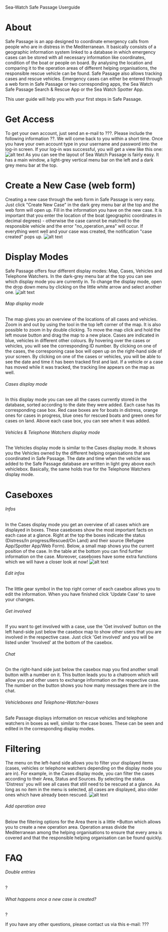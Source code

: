 Sea-Watch Safe Passage Userguide

# About
Safe Passage is an app designed to coordinate emergency calls from people who are in distress in the Mediterranean. It basically consists of a geographic information system linked to a database in which emergency cases can be stored with all necessary information like coordinates, condition of the boat or people on board. By analysing the location and comparing it to the operation areas of different helping organisations, the responsible rescue vehicle can be found. Safe Passage also allows tracking cases and rescue vehicles. 
Emergency cases can either be entered through a web form in Safe Passage or two corresponding apps, the Sea Watch Safe Passage Search & Rescue App or the Sea Watch Spotter App.

This user guide will help you with your first steps in Safe Passage.


# Get Access
To get your own account, just send an e-mail to ???. Please include the following information ??. We will come back to you within a short time.
Once you have your own account type in your username and password into the log-in screen. If your log-in was successful, you will get a view like this one:
![alt text](https://github.com/sea-watch/sea-watch-app/blob/master/docu/userguide/images/overview.png "Overview")
As you can see the layout of Sea Watch Passage is fairly easy. It has a main window, a light-grey vertical menu bar on the left and a dark grey menu bar at the top.


# Create a New Case (web form)
Creating a new case through the web form in Safe Passage is very easy. Just click "Create New Case" in the dark grey menu bar at the top and the web form will open up. Fill in the information you have on the new case. It is important that you enter the location of the boat (geographic coordinates in decimal degrees) - otherwise the case cannot be matched to the responsible vehicle and the error "no_operation_area" will occur. If everything went well and your case was created, the notification "case created" pops up.
![alt text](https://github.com/sea-watch/sea-watch-app/blob/master/docu/userguide/images/create_case.png "Create a New Case")


# Display Modes
Safe Passage offers four different display modes: Map, Cases, Vehicles and Telephone Watchers. In the dark-grey menu bar at the top you can see which display mode you are currently in. To change the display mode, open the drop down menu by clicking on the little white arrow and select another one.
![alt text](https://github.com/sea-watch/sea-watch-app/blob/master/docu/userguide/images/grey_menu.png "Grey Menu Top - Display Modes")

###### Map display mode
The map gives you an overview of the locations of all cases and vehicles. Zoom in and out by using the tool in the top left corner of the map. It is also possible to zoom in by double clicking. To move the map click and hold the left mouse button and drag the map to a new place. Cases are indicated in blue, vehicles in different other colours. By hovering over the cases or vehicles, you will see the corresponding ID number. By clicking on one of the cases, the corresponing case box will open up on the right-hand side of your screen. By clicking on one of the cases or vehicles, you will be able to see the date and time it has been tracked first and last. If a vehicle or a case has moved while it was tracked, the tracking line appears on the map as well. 

###### Cases display mode
In this display mode you can see all the cases currently stored in the database, sorted according to the date they were added. Each case has its corresponding case box. Red case boxes are for boats in distress, orange ones for cases in progress, blue ones for rescued boats and green ones for cases on land. Above each case box, you can see when it was added.

###### Vehicles & Telephone Watchers display mode
The Vehicles display mode is similar to the Cases display mode. It shows you the Vehicles owned by the different helping organisations that are coordinated in Safe Passage. The date and time when the vehicle was added to the Safe Passage database are written in light grey above each vehiclebox. Basically, the same holds true for the Telephone Watchers display mode.


# Caseboxes
###### Infos
In the Cases display mode you get an overview of all cases which are displayed in boxes. These caseboxes show the most important facts on each case at a glance. Right at the top the boxes indicate the status (Distress/In progress/Rescued/On Land) and their source (Refugee App/Spotter App/Web Form). Below, a small map shows you the current position of the case. In the table at the bottom you can find further information on the case. Moreover, caseboxes have some extra functions which we will have a closer look at now!
![alt text](https://github.com/sea-watch/sea-watch-app/blob/master/docu/userguide/images/casebox.png "Casebox")

###### Edit infos
The little gear symbol in the top right corner of each casebox allows you to edit the information. When you have finished click 'Update Case' to save your changes.

###### Get involved
If you want to get involved with a case, use the 'Get involved' button on the left hand-side just below the casebox map to show other users that you are involved in the respective case. Just click 'Get involved' and you will be listed under 'Involved' at the bottom of the casebox.

###### Chat
On the right-hand side just below the casebox map you find another small button with a number on it. This button leads you to a chatroom which will allow you and other users to exchange information on the respective case. The number on the button shows you how many messages there are in the chat.

###### Vehicleboxes and Telephone-Watcher-boxes
Safe Passage displays information on rescue vehicles and telephone watchers in boxes as well, similar to the case boxes. These can be seen and edited in the corresponding display modes. 

# Filtering
The menu on the left-hand side allows you to filter your displayed items (cases, vehicles or telephone watchers depending on the display mode you are in). For example, in the Cases display mode, you can filter the cases according to their Area, Status and Sources. By selecting the status 'Distress' you will see all cases that still need to be rescued at a glance. As long as no item in the menu is selected, all cases are displayed, also older ones which have already been rescued. 
![alt text](https://github.com/sea-watch/sea-watch-app/blob/master/docu/userguide/images/filter.png "Filter")

###### Add operation area 
Below the filtering options for the Area there is a little +Button which allows you to create a new operation area. Operation areas divide the Mediterranean among the helping organisations to ensure that every area is covered and that the responsible helping organisation can be found quickly.


# FAQ
###### Double entries
?
###### What happens once a new case is created?
?

If you have any other questions, please contact us via this e-mail: ???
